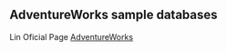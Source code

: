 ## AdventureWorks sample databases

Lin Oficial Page [AdventureWorks](https://learn.microsoft.com/en-us/sql/samples/adventureworks-install-configure?view=sql-server-ver16&tabs=ssms)
